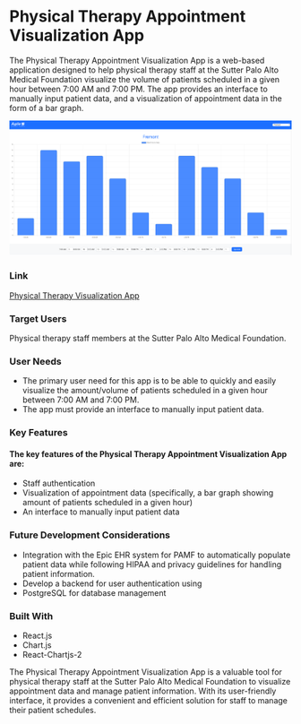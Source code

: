 # Physical Therapy Appointment Visualization App
The Physical Therapy Appointment Visualization App is a web-based application designed to help physical therapy staff at the Sutter Palo Alto Medical Foundation visualize the volume of patients scheduled in a given hour between 7:00 AM and 7:00 PM. The app provides an interface to manually input patient data, and a visualization of appointment data in the form of a bar graph.

![screenshot](./public/screenshot.png)

### Link
[Physical Therapy Visualization App](https://pt-chart.netlify.app/)

### Target Users
Physical therapy staff members at the Sutter Palo Alto Medical Foundation.

### User Needs
- The primary user need for this app is to be able to quickly and easily visualize the amount/volume of patients scheduled in a given hour between 7:00 AM and 7:00 PM. 
- The app must provide an interface to manually input patient data.

### Key Features
#### The key features of the Physical Therapy Appointment Visualization App are:
- Staff authentication
- Visualization of appointment data (specifically, a bar graph showing amount of patients scheduled in a given hour)
- An interface to manually input patient data

### Future Development Considerations
- Integration with the Epic EHR system for PAMF to automatically populate patient data while following HIPAA and privacy guidelines for handling patient information.
- Develop a backend for user authentication using 
- PostgreSQL for database management

### Built With
- React.js
- Chart.js
- React-Chartjs-2


The Physical Therapy Appointment Visualization App is a valuable tool for physical therapy staff at the Sutter Palo Alto Medical Foundation to visualize appointment data and manage patient information. With its user-friendly interface, it provides a convenient and efficient solution for staff to manage their patient schedules.